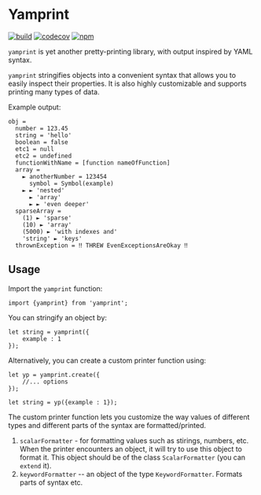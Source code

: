 
# Yamprint
[![build](https://travis-ci.org/GregRos/yamprint.svg?branch=master)](https://travis-ci.org/GregRos/yamprint)
[![codecov](https://codecov.io/gh/GregRos/yamprint/branch/master/graph/badge.svg)](https://codecov.io/gh/GregRos/yamprint)
[![npm](https://badge.fury.io/js/yamprint.svg )](https://www.npmjs.com/package/yamprint)

`yamprint` is yet another pretty-printing library, with output inspired by YAML syntax.

`yamprint` stringifies objects into a convenient syntax that allows you to easily inspect their properties. It is also highly customizable and supports printing many types of data.

Example output:
```
obj = 
  number = 123.45
  string = 'hello'
  boolean = false
  etc1 = null
  etc2 = undefined
  functionWithName = [function nameOfFunction]
  array = 
    ► anotherNumber = 123454
      symbol = Symbol(example)
    ► ► 'nested'
      ► 'array'
      ► ► 'even deeper'
  sparseArray = 
    (1) ► 'sparse'
    (10) ► 'array'
    (5000) ► 'with indexes and'
    'string' ► 'keys'
  thrownException = ‼ THREW EvenExceptionsAreOkay ‼
```
## Usage
Import the `yamprint` function:

```
import {yamprint} from 'yamprint';
```

You can stringify an object by:

```
let string = yamprint({
	example : 1
});
```

Alternatively, you can create a custom printer function using:

```
let yp = yamprint.create({
	//... options
});

let string = yp({example : 1});
```

The custom printer function lets you customize the way values of different types and different parts of the syntax are formatted/printed.

1. `scalarFormatter` - for formatting values such as stirings, numbers, etc. When the printer encounters an object, it will try to use this object to format it. This object should be of the class `ScalarFormatter` (you can `extend` it).
2. `keywordFormatter` -- an object of the type `KeywordFormatter`. Formats parts of syntax etc.

